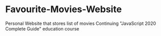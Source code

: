 # Favourite-Movies-Website
Personal Website that stores list of movies
Continuing "JavaScript 2020 Complete Guide" education course
